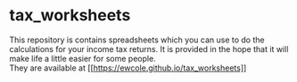 # tax_worksheets
This repository is contains spreadsheets which you can use
to do the calculations for your income tax returns.  It is provided in
the hope that it will make life a little easier for some people.  
They are available at [[https://ewcole.github.io/tax_worksheets]]
